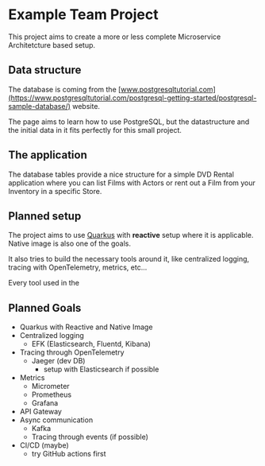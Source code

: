# Example Team Project

This project aims to create a more or less complete Microservice Architetcture based setup.

## Data structure

The database is coming from the [www.postgresqltutorial.com](https://www.postgresqltutorial.com/postgresql-getting-started/postgresql-sample-database/) website.

The page aims to learn how to use PostgreSQL, but the datastructure and the initial data in it fits perfectly for this small project.

## The application

The database tables provide a nice structure for a simple DVD Rental application where you can list Films with Actors or rent out a Film from your Inventory in a specific Store. 

## Planned setup

The project aims to use [Quarkus](https://quarkus.io/) with **reactive** setup where it is applicable. Native image is also one of the goals.

It also tries to build the necessary tools around it, like centralized logging, tracing with OpenTelemetry, metrics, etc...

Every tool used in the 

## Planned Goals

* Quarkus with Reactive and Native Image
* Centralized logging 
  * EFK (Elasticsearch, Fluentd, Kibana)
* Tracing through OpenTelemetry
  * Jaeger (dev DB)
    * setup with Elasticsearch if possible
* Metrics
  * Micrometer
  * Prometheus
  * Grafana
* API Gateway 
* Async communication
  * Kafka
  * Tracing through events (if possible)
* CI/CD (maybe)
  * try GitHub actions first
